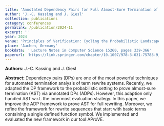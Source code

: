 ```yaml
---
title: 'Annotated Dependency Pairs for Full Almost-Sure Termination of Probabilistic Term Rewriting'
author: 'J.-C. Kassing and J. Giesl'
collection: publications
category: conferences
permalink: /publication/2024-11
excerpt: ''
year: 2024
venue: 'Principles of Verification: Cycling the Probabilistic Landscape (Festschrift)'
place: 'Aachen, Germany'
bookdata: ' Lecture Notes in Computer Science 15260, pages 339-366'
paperurl: 'https://link.springer.com/chapter/10.1007/978-3-031-75783-9_14'
---
```


**Authors**: J.-C. Kassing and J. Giesl

**Abstract**:
Dependency pairs (DPs) are one of the most powerful techniques for automated termination analysis of term rewrite systems. Recently, we adapted the DP framework to the probabilistic setting to prove almost-sure termination (AST) via annotated DPs (ADPs). However, this adaption only handled AST w.r.t. the innermost evaluation strategy. In this paper, we improve the ADP framework to prove AST for full rewriting. Moreover, we refine the framework for rewrite sequences that start with basic terms containing a single defined function symbol. We implemented and evaluated the new framework in our tool AProVE.